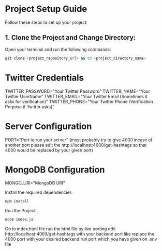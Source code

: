 # Project Setup Guide

Follow these steps to set up your project:

## 1. Clone the Project and Change Directory:

Open your terminal and run the following commands:

```bash
git clone <project_repository_url> && cd <project_directory_name>

```
# Twitter Credentials
TWITTER_PASSWORD="Your Twitter Password"
TWITTER_NAME="Your Twitter UserName"
TWITTER_EMAIL="Your Twitter Email (Sometimes it asks for verification)"
TWITTER_PHONE="Your Twitter Phone (Verification Purpose if Twitter asks)"

# Server Configuration
PORT="Port to run your server"
(most probably try to give 4000 incase of another port please edit the http://localhost:4000/get-hashtags so that 4000 would be replaced by your given port)

# MongoDB Configuration
MONGO_URI="MongoDB URI"

Install the required dependencies
```bash
npm install
```
Run the Project

```bash
node index.js
```

Go to index.html file run the html file by live porting
edit http://localhost:4000/get-hashtags with your backend port like replace the 4000 port with your desired backend run port which you have given on .env file

